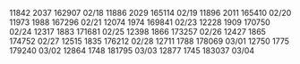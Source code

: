 
11842  2037 162907 02/18 
11886  2029 165114 02/19
11896  2011 165410 02/20 
11973  1988 167296 02/21
12074  1974 169841 02/23
12228  1909 170750 02/24
12317  1883 171681 02/25
12398  1866 173257 02/26 
12427  1865 174752 02/27
12515  1835 176212 02/28
12711  1788 178069 03/01 
12750  1775 179240 03/02
12864  1748 181795 03/03 
12877  1745 183037 03/04